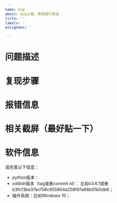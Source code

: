 ```yaml
---
name: bug
about: bug上报，帮助我们改进
title: ''
labels: ''
assignees: ''

---
```


# 问题描述

# 复现步骤

# 报错信息

# 相关截屏（最好贴一下）

# 软件信息
请完善以下信息：
- python版本：
- oddish版本（tag或者commit id）： 比如v3.6.1或者b3fcf3be37ecf58c955904a258f97a66b01b0db6；
- 操作系统：比如Windows 10；
